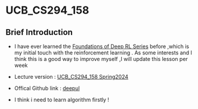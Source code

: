 # UCB_CS294_158
## Brief Introduction
- I have ever learned the [Foundations of Deep RL Series](https://www.youtube.com/watch?v=2GwBez0D20A&t=7s) before ,which is my initial touch with the reinforcement learning . As some interests and I think this is a good way to improve myself ,I will update this lesson per week
- Lecture version : [UCB_CS294_158 Spring2024](https://sites.google.com/view/berkeley-cs294-158-sp24/home)
- Offical Github link : [deepul](https://github.com/rll/deepul)


- I think i need to learn algorithm firstly !
